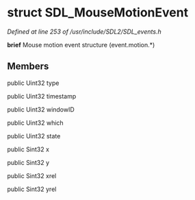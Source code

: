 # struct SDL_MouseMotionEvent

*Defined at line 253 of /usr/include/SDL2/SDL_events.h*



**brief** Mouse motion event structure (event.motion.*)



## Members

public Uint32 type

public Uint32 timestamp

public Uint32 windowID

public Uint32 which

public Uint32 state

public Sint32 x

public Sint32 y

public Sint32 xrel

public Sint32 yrel



